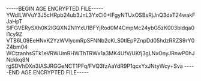 -----BEGIN AGE ENCRYPTED FILE-----
YWdlLWVuY3J5cHRpb24ub3JnL3YxCi0+IFgyNTUxOSBsRjJnQ3dxT24wakFJaHpT
SlFGVERySXh0K2lGQXN2N1YxU1BFYjRod0M4CmpMc24ybG5zK003bldqa0I1cy9Z
VTB6L09EeHNxK2YzWVlycmRpSFNNb2cKLS0tIEpPZnpDd05hdzRRZS9rY0Z4bm04
WCtzanhsSTk1eVRWUmRHWThTRWx1a3MK4UfV/UKfj3gLNxOnyJRnwP0hJNckkq8N
rgSDVhDXn3IASJRGGeNCT1PFq/FVQ3fzAaYdR9P1qcxYxJNtyWcy+Sva
-----END AGE ENCRYPTED FILE-----
